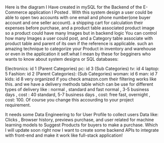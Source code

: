 Here is the diagram I Have created in mySQL for the Backend of the E-Commerce application I Posted .
With this system design a user could be able to open two accounts with one email and phone number(one buyer account and one seller account).
a shipping cart for calculation their expenses before purchase,
and a product table associated product image so a product could have many Images but in backend logic You can control how many Images a user could post,
and a Category table associate with product table and parent of its own if the reference is applicable.
such an amazing technique to categorize your Product in inventory and warehouse or even in the application it self.what I mean by these for begginers
who wants to know about system designs or SQL databases:

Electronics: id 1 (Parent Categories)
 pc: id 3 (Sub Categories)
 tv: id 4
 laptop: 5
Fashion: id 2 (Parent Categories):
 (Sub Categories)
 woman: id 6
 man: id 7
 kids: id 8
very organized if you check amazon.com their filtering works like this.
and we have a delivery methods table which can be use for different types of delivery like : normal , standard and fast
normal , 3-5 business days , cost : 40
standard, 5-7 business days , cost: free
fast, overnight , cost: 100.
Of course you change this accourding to your project requirement.

It needs some Data Engineering to for User Profile to collect users Data like: Clicks , Browser history, previews purchase,
and user related for machine learning models to Suggest Products for buyers to make a purchase. 
Which I will update soon right now I want to create some backend APIs to integrate with front-end and make it work like full-stack application!

